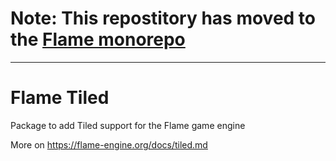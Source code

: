 # Note: This repostitory has moved to the [Flame monorepo](https://github.com/flame-engine/flame/tree/main/packages/flame_tiled)

---

# Flame Tiled

Package to add Tiled support for the Flame game engine

More on https://flame-engine.org/docs/tiled.md
